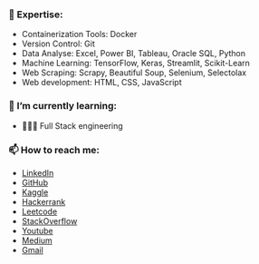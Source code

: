 <!DOCTYPE html>
<html lang="en">
<head>
    <meta charset="UTF-8">
    <meta name="viewport" content="width=device-width, initial-scale=1.0">
    <title>Your Portfolio</title>
</head>
<body>

<h3>🔭 Expertise:</h3>
<ul>
    <li>Containerization Tools: Docker</li>
    <li>Version Control: Git</li>
    <li>Data Analyse: Excel, Power BI, Tableau, Oracle SQL, Python</li>
    <li>Machine Learning: TensorFlow, Keras, Streamlit, Scikit-Learn</li>
    <li>Web Scraping: Scrapy, Beautiful Soup, Selenium, Selectolax </li>
    <li>Web development: HTML, CSS, JavaScript</li>
</ul>

<h3>🌱 I’m currently learning:</h3>
<ul>
    <li>👨🏻‍💻 Full Stack engineering </li>
</ul>

<h3>📫 How to reach me:</h3>
<ul>
    <li><a href="https://www.linkedin.com/in/ismat-samadov-42414b241/" target="_blank">LinkedIn</a></li>
    <li><a href="https://github.com/ismat-samadov" target="_blank">GitHub</a></li>
    <li><a href="https://www.kaggle.com/ismetsemedov" target="_blank">Kaggle</a></li>
    <li><a href="https://www.hackerrank.com/profile/IsmatSamadov" target="_blank">Hackerrank</a></li>
    <li><a href="https://leetcode.com/ismetsemedov/" target="_blank">Leetcode</a></li>
    <li><a href="https://stackoverflow.com/users/20137229/ismats?tab=profile" target="_blank">StackOverflow</a></li>
    <li><a href="https://www.youtube.com/@ismatsamadov7406" target="_blank">Youtube</a></li>
    <li><a href="https://medium.com/@ismatsamadov" target="_blank">Medium</a></li>
    <li><a href="mailto:ismetsemedov@gmail.com" target="_blank">Gmail</a></li>
</ul>

</body>
</html>
